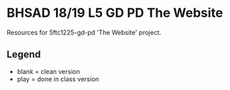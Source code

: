 # BHSAD 18/19 L5 GD PD The Website
Resources for 5ftc1225-gd-pd 'The Website' project.

## Legend

- blank = clean version
- play = done in class version
